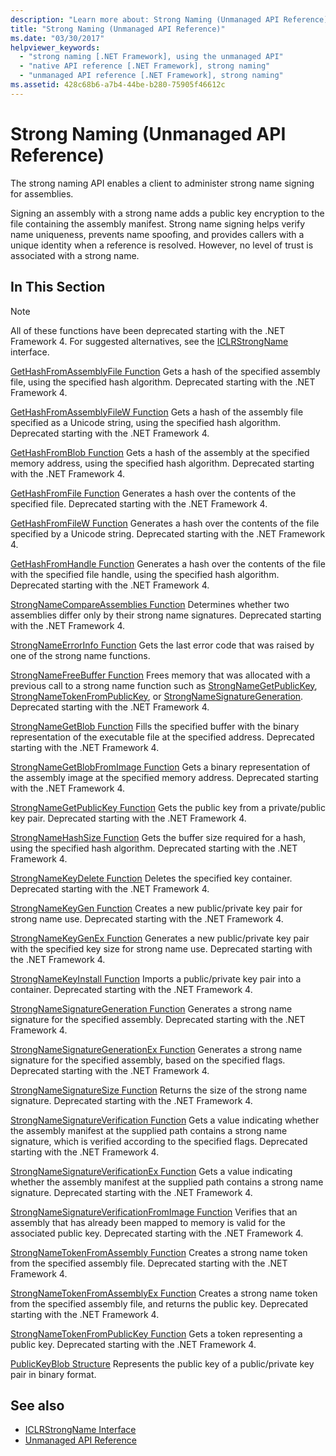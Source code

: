```yaml
---
description: "Learn more about: Strong Naming (Unmanaged API Reference)"
title: "Strong Naming (Unmanaged API Reference)"
ms.date: "03/30/2017"
helpviewer_keywords:
  - "strong naming [.NET Framework], using the unmanaged API"
  - "native API reference [.NET Framework], strong naming"
  - "unmanaged API reference [.NET Framework], strong naming"
ms.assetid: 428c68b6-a7b4-44be-b280-75905f46612c
---
```

# Strong Naming (Unmanaged API Reference)

The strong naming API enables a client to administer strong name signing for assemblies.

 Signing an assembly with a strong name adds a public key encryption to the file containing the assembly manifest. Strong name signing helps verify name uniqueness, prevents name spoofing, and provides callers with a unique identity when a reference is resolved. However, no level of trust is associated with a strong name.

## In This Section

> [!NOTE]
> All of these functions have been deprecated starting with the .NET Framework 4. For suggested alternatives, see the [ICLRStrongName](../../../core/unmanaged-api/hosting/iclrstrongname-interface.md) interface.

 [GetHashFromAssemblyFile Function](gethashfromassemblyfile-function.md)
 Gets a hash of the specified assembly file, using the specified hash algorithm. Deprecated starting with the .NET Framework 4.

 [GetHashFromAssemblyFileW Function](gethashfromassemblyfilew-function.md)
 Gets a hash of the assembly file specified as a Unicode string, using the specified hash algorithm. Deprecated starting with the .NET Framework 4.

 [GetHashFromBlob Function](gethashfromblob-function.md)
 Gets a hash of the assembly at the specified memory address, using the specified hash algorithm. Deprecated starting with the .NET Framework 4.

 [GetHashFromFile Function](gethashfromfile-function.md)
 Generates a hash over the contents of the specified file.  Deprecated starting with the .NET Framework 4.

 [GetHashFromFileW Function](gethashfromfilew-function.md)
 Generates a hash over the contents of the file specified by a Unicode string. Deprecated starting with the .NET Framework 4.

 [GetHashFromHandle Function](gethashfromhandle-function.md)
 Generates a hash over the contents of the file with the specified file handle, using the specified hash algorithm.  Deprecated starting with the .NET Framework 4.

 [StrongNameCompareAssemblies Function](strongnamecompareassemblies-function.md)
 Determines whether two assemblies differ only by their strong name signatures. Deprecated starting with the .NET Framework 4.

 [StrongNameErrorInfo Function](strongnameerrorinfo-function.md)
 Gets the last error code that was raised by one of the strong name functions.

 [StrongNameFreeBuffer Function](strongnamefreebuffer-function.md)
 Frees memory that was allocated with a previous call to a strong name function such as [StrongNameGetPublicKey](strongnamegetpublickey-function.md), [StrongNameTokenFromPublicKey](strongnametokenfrompublickey-function.md), or [StrongNameSignatureGeneration](strongnamesignaturegeneration-function.md).   Deprecated starting with the .NET Framework 4.

 [StrongNameGetBlob Function](strongnamegetblob-function.md)
 Fills the specified buffer with the binary representation of the executable file at the specified address. Deprecated starting with the .NET Framework 4.

 [StrongNameGetBlobFromImage Function](strongnamegetblobfromimage-function.md)
 Gets a binary representation of the assembly image at the specified memory address. Deprecated starting with the .NET Framework 4.

 [StrongNameGetPublicKey Function](strongnamegetpublickey-function.md)
 Gets the public key from a private/public key pair. Deprecated starting with the .NET Framework 4.

 [StrongNameHashSize Function](strongnamehashsize-function.md)
 Gets the buffer size required for a hash, using the specified hash algorithm.  Deprecated starting with the .NET Framework 4.

 [StrongNameKeyDelete Function](strongnamekeydelete-function.md)
 Deletes the specified key container. Deprecated starting with the .NET Framework 4.

 [StrongNameKeyGen Function](strongnamekeygen-function.md)
 Creates a new public/private key pair for strong name use.  Deprecated starting with the .NET Framework 4.

 [StrongNameKeyGenEx Function](strongnamekeygenex-function.md)
 Generates a new public/private key pair with the specified key size for strong name use. Deprecated starting with the .NET Framework 4.

 [StrongNameKeyInstall Function](strongnamekeyinstall-function.md)
 Imports a public/private key pair into a container.  Deprecated starting with the .NET Framework 4.

 [StrongNameSignatureGeneration Function](strongnamesignaturegeneration-function.md)
 Generates a strong name signature for the specified assembly.   Deprecated starting with the .NET Framework 4.

 [StrongNameSignatureGenerationEx Function](strongnamesignaturegenerationex-function.md)
 Generates a strong name signature for the specified assembly, based on the specified flags.    Deprecated starting with the .NET Framework 4.

 [StrongNameSignatureSize Function](strongnamesignaturesize-function.md)
 Returns the size of the strong name signature. Deprecated starting with the .NET Framework 4.

 [StrongNameSignatureVerification Function](strongnamesignatureverification-function.md)
 Gets a value indicating whether the assembly manifest at the supplied path contains a strong name signature, which is verified according to the specified flags. Deprecated starting with the .NET Framework 4.

 [StrongNameSignatureVerificationEx Function](strongnamesignatureverificationex-function.md)
 Gets a value indicating whether the assembly manifest at the supplied path contains a strong name signature.  Deprecated starting with the .NET Framework 4.

 [StrongNameSignatureVerificationFromImage Function](strongnamesignatureverificationfromimage-function.md)
 Verifies that an assembly that has already been mapped to memory is valid for the associated public key. Deprecated starting with the .NET Framework 4.

 [StrongNameTokenFromAssembly Function](strongnametokenfromassembly-function.md)
 Creates a strong name token from the specified assembly file.  Deprecated starting with the .NET Framework 4.

 [StrongNameTokenFromAssemblyEx Function](strongnametokenfromassemblyex-function.md)
 Creates a strong name token from the specified assembly file, and returns the public key. Deprecated starting with the .NET Framework 4.

 [StrongNameTokenFromPublicKey Function](strongnametokenfrompublickey-function.md)
 Gets a token representing a public key. Deprecated starting with the .NET Framework 4.

 [PublicKeyBlob Structure](publickeyblob-structure.md)
 Represents the public key of a public/private key pair in binary format.

## See also

- [ICLRStrongName Interface](../../../core/unmanaged-api/hosting/iclrstrongname-interface.md)
- [Unmanaged API Reference](../index.md)
